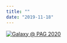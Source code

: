 ```yaml
---
title: ""
date: "2019-11-18"
---
```


[![Galaxy @ PAG 2020](/src/events/2020-pag/pag-2020-splash.png)](/src/events/2020-pag/index.md)

